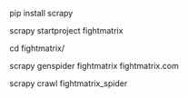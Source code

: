 pip install scrapy

scrapy startproject fightmatrix

cd fightmatrix/

scrapy genspider fightmatrix fightmatrix.com

scrapy crawl fightmatrix_spider